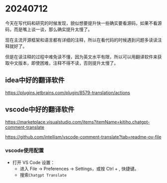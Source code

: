 # 20240712

今天在写代码和研究的时候发现，貌似想要提升快一些确实要看源码，如果不看源码，而是嘴上谈一谈，那么确实提升太慢了。

现在主流开源框架和语言都有详细的注释，所以在看代码的时候遇到问题多读读注释就好了。

但是在读注释的过程中难免读不懂，因为英文水平有限，所以可以用翻译软件来获取中文版本，即使困难，注释不得不读，否则提升太慢了。

## idea中好的翻译软件

https://plugins.jetbrains.com/plugin/8579-translation/actions

## vscode中好的翻译软件

https://marketplace.visualstudio.com/items?itemName=kitiho.chatgpt-comment-translate

https://github.com/intellism/vscode-comment-translate?tab=readme-ov-file

### vscode使用配置

-   打开 VS Code 设置：
    -   进入 File -> Preferences -> Settings，或按 Ctrl + , 快捷键。
    -   搜索`Chatgpt Translate`
